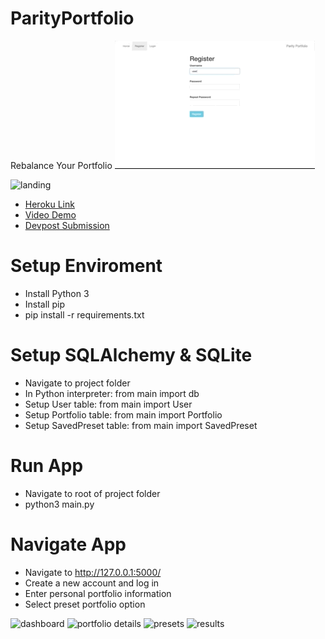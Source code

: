 # ParityPortfolio
Rebalance Your Portfolio
![gif](ParityPortfolio.gif)

![landing](https://user-images.githubusercontent.com/69094063/114373681-75b9e600-9b48-11eb-894b-954555a9774e.png)

- [Heroku Link](https://parity-portfolio.herokuapp.com/)
- [Video Demo](https://youtu.be/XSBdlFVdDJA)
- [Devpost Submission](https://devpost.com/software/parity-portfolio#updates)

# Setup Enviroment
- Install Python 3
- Install pip
- pip install -r requirements.txt

# Setup SQLAlchemy & SQLite
- Navigate to project folder
- In Python interpreter: from main import db
- Setup User table: from main import User
- Setup Portfolio table: from main import Portfolio
- Setup SavedPreset table: from main import SavedPreset

# Run App
- Navigate to root of project folder <br/>
- python3 main.py

# Navigate App
- Navigate to http://127.0.0.1:5000/
- Create a new account and log in
- Enter personal portfolio information
- Select preset portfolio option

![dashboard](https://user-images.githubusercontent.com/69094063/114373728-7fdbe480-9b48-11eb-9fec-434834d294b3.png)
![portfolio details](https://user-images.githubusercontent.com/69094063/114373776-8e2a0080-9b48-11eb-86f3-2c29c195f457.png)
![presets](https://user-images.githubusercontent.com/69094063/114373781-9124f100-9b48-11eb-907b-ad5486fadb4d.png)
![results](https://user-images.githubusercontent.com/69094063/114373788-92561e00-9b48-11eb-808b-80e0bb689287.png)
